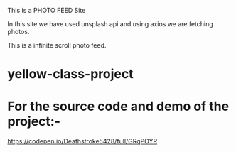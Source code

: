 This is a PHOTO FEED Site

In this site we have used unsplash api and using axios we are fetching photos.

This is a infinite scroll photo feed.


# yellow-class-project


For the source code and demo of the project:-
====================================================================


https://codepen.io/Deathstroke5428/full/GRqPOYR
